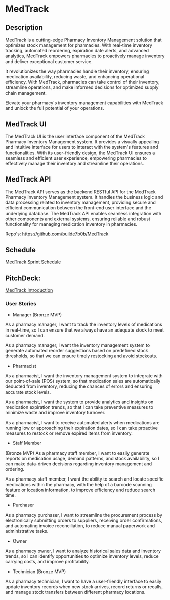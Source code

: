 # MedTrack

## Description
MedTrack is a cutting-edge Pharmacy Inventory Management solution that optimizes stock management for pharmacies. With real-time inventory tracking, automated reordering, expiration date alerts, and advanced analytics, MedTrack empowers pharmacies to proactively manage inventory and deliver exceptional customer service.

It revolutionizes the way pharmacies handle their inventory, ensuring medication availability, reducing waste, and enhancing operational efficiency. With MedTrack, pharmacies can take control of their inventory, streamline operations, and make informed decisions for optimized supply chain management.

Elevate your pharmacy's inventory management capabilities with MedTrack and unlock the full potential of your operations.

## MedTrack UI
The MedTrack UI is the user interface component of the MedTrack Pharmacy Inventory Management system. It provides a visually appealing and intuitive interface for users to interact with the system's features and functionalities. With its user-friendly design, the MedTrack UI ensures a seamless and efficient user experience, empowering pharmacies to effectively manage their inventory and streamline their operations.



## MedTrack API
The MedTrack API serves as the backend RESTful API for the MedTrack Pharmacy Inventory Management system. It handles the business logic and data processing related to inventory management, providing secure and efficient communication between the front-end user interface and the underlying database. The MedTrack API enables seamless integration with other components and external systems, ensuring reliable and robust functionality for managing medication inventory in pharmacies.

Repo's: https://github.com/builde7b0b/MedTrack


## Schedule
[MedTrack Sprint Schedule](https://docs.google.com/spreadsheets/d/1THddOjoQ_yJ1i91F8wUDcJqcaAzPcLBNjWlf-xtPhfY/edit?usp=sharing)


## PitchDeck:
[MedTrack Introduction](https://docs.google.com/presentation/d/1u8qFr95GXvOkukSt1QMjLdhYJfj3I9AmcHjIXdeYIIQ/edit?usp=sharing)


### User Stories
- Manager (Bronze MVP)

As a pharmacy manager, I want to track the inventory levels of medications in real-time, so I can ensure that we always have an adequate stock to meet customer demand.

As a pharmacy manager, I want the inventory management system to generate automated reorder suggestions based on predefined stock thresholds, so that we can ensure timely restocking and avoid stockouts.

- Pharmacist

As a pharmacist, I want the inventory management system to integrate with our point-of-sale (POS) system, so that medication sales are automatically deducted from inventory, reducing the chances of errors and ensuring accurate stock levels.

As a pharmacist, I want the system to provide analytics and insights on medication expiration trends, so that I can take preventive measures to minimize waste and improve inventory turnover.

As a pharmacist, I want to receive automated alerts when medications are running low or approaching their expiration dates, so I can take proactive measures to restock or remove expired items from inventory.

- Staff Member
  
(Bronze MVP) As a pharmacy staff member, I want to easily generate reports on medication usage, demand patterns, and stock availability, so I can make data-driven decisions regarding inventory management and ordering.

As a pharmacy staff member, I want the ability to search and locate specific medications within the pharmacy, with the help of a barcode scanning feature or location information, to improve efficiency and reduce search time.

- Purchaser

As a pharmacy purchaser, I want to streamline the procurement process by electronically submitting orders to suppliers, receiving order confirmations, and automating invoice reconciliation, to reduce manual paperwork and administrative tasks.

- Owner

As a pharmacy owner, I want to analyze historical sales data and inventory trends, so I can identify opportunities to optimize inventory levels, reduce carrying costs, and improve profitability.

- Technician (Bronze MVP)

As a pharmacy technician, I want to have a user-friendly interface to easily update inventory records when new stock arrives, record returns or recalls, and manage stock transfers between different pharmacy locations.


